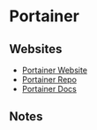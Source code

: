 # Portainer

## Websites

- [Portainer Website](https://www.portainer.io/)
- [Portainer Repo](https://github.com/portainer/portainer)
- [Portainer Docs](https://docs.portainer.io/)

## Notes
